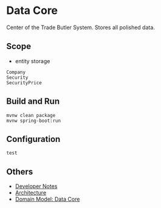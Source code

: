 # Data Core
Center of the Trade Butler System. Stores all polished data.

## Scope
- entity storage
```
Company
Security
SecurityPrice
```

## Build and Run
```
mvnw clean package
mvnw spring-boot:run
```

## Configuration
```
test
```

## Others
- [Developer Notes](DEVELOPER-NOTES.md)
- [Architecture](../../ARCHITECTURE.md)
- [Domain Model: Data Core](../../research/StocksDomain.md)
